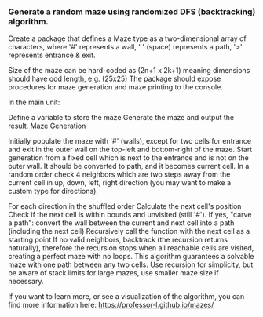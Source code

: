 ### Generate a random maze using randomized DFS (backtracking) algorithm.
Create a package that defines a Maze type as a two-dimensional array of characters, where '#' represents a wall, ' ' (space) represents a path, '>' represents entrance & exit.

Size of the maze can be hard-coded as (2n+1 x 2k+1) meaning dimensions should have odd length, e.g. (25x25) The package should expose procedures for maze generation and maze printing to the console.

In the main unit:

Define a variable to store the maze
Generate the maze and output the result.
Maze Generation

Initially populate the maze with '#' (walls), except for two cells for entrance and exit in the outer wall on the top-left and bottom-right of the maze. Start generation from a fixed cell which is next to the entrance and is not on the outer wall. It should be converted to path, and it becomes current cell. In a random order check 4 neighbors which are two steps away from the current cell in up, down, left, right direction (you may want to make a custom type for directions).

For each direction in the shuffled order Calculate the next cell's position Check if the next cell is within bounds and unvisited (still '#'). If yes, "carve a path": convert the wall between the current and next cell into a path (including the next cell) Recursively call the function with the next cell as a starting point If no valid neighbors, backtrack (the recursion returns naturally), therefore the recursion stops when all reachable cells are visited, creating a perfect maze with no loops. This algorithm guarantees a solvable maze with one path between any two cells. Use recursion for simplicity, but be aware of stack limits for large mazes, use smaller maze size if necessary.

If you want to learn more, or see a visualization of the algorithm, you can find more information here: https://professor-l.github.io/mazes/

